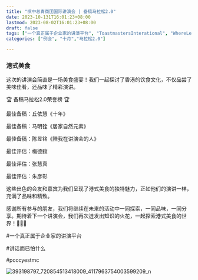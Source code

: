 ```yaml
---
title: "槟中总青商团国际讲演会 | 备稿马拉松2.0"
date: 2023-10-131T16:01:23+08:00
lastmod: 2023-08-02T16:01:23+08:00
draft: false
tags: ["一个真正属于企业家的讲演平台", "ToastmastersInterational", "WhereLeadersAreMade", "丘依慧", "马明铨", "陈昱铭", "梅德鈫", "张慧真", "朱彦彰"]
categories: ["例会", "十月","马拉松2.0"]

---
```


 
### 港式美食

这次的讲演会简直是一场美食盛宴！我们一起探讨了香港的饮食文化，不仅品尝了美味佳肴，还品味了精彩演讲。

🏆 备稿马拉松2.0荣誉榜 🏆

最佳备稿：丘依慧《十年》

最佳备稿：马明铨《居家自然元素》

最佳备稿：陈昱铭《陪我在讲演会的人》

最佳评估：梅德鈫

最佳评估：张慧真

最佳评估：朱彦彰

这些出色的会友和嘉宾为我们呈现了港式美食的独特魅力，正如他们的演讲一样，充满了品味和精致。

感谢所有参与的朋友，我们将继续在未来的活动中一同探索，一同品味，一同分享。期待着下一个讲演会，我们再次迸发出知识的火花，一起探索港式美食的世界！🌟🍜🚀


#一个真正属于企业家的讲演平台

#讲话而已怕什么

#pcccyestmc

![393198797_720854513418009_4117963754003599209_n](https://github.com/Weipin5013/tmc/assets/40177121/406f7fbf-695d-4c7f-874b-8871279700ad)

